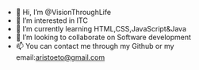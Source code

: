 - 👋 Hi, I’m @VisionThroughLife
- 👀 I’m interested in ITC
- 🌱 I’m currently learning HTML,CSS,JavaScript&Java
- 💞️ I’m looking to collaborate on Software development
- 📫 You can contact me through my Github or my email:aristoeto@gmail.com

<!---
VisionThroughLife/VisionThroughLife is a ✨ special ✨ repository because its `README.md` (this file) appears on your GitHub profile.
You can click the Preview link to take a look at your changes.
--->
